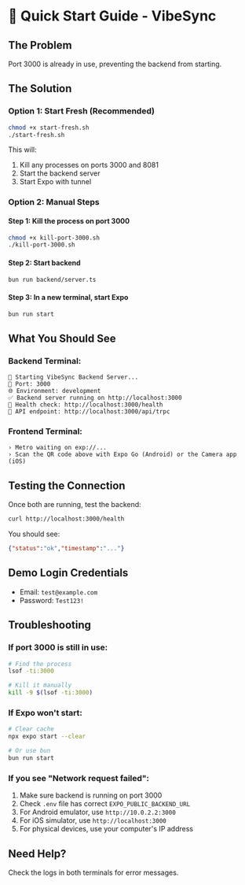 # 🚀 Quick Start Guide - VibeSync

## The Problem
Port 3000 is already in use, preventing the backend from starting.

## The Solution

### Option 1: Start Fresh (Recommended)
```bash
chmod +x start-fresh.sh
./start-fresh.sh
```

This will:
1. Kill any processes on ports 3000 and 8081
2. Start the backend server
3. Start Expo with tunnel

### Option 2: Manual Steps

#### Step 1: Kill the process on port 3000
```bash
chmod +x kill-port-3000.sh
./kill-port-3000.sh
```

#### Step 2: Start backend
```bash
bun run backend/server.ts
```

#### Step 3: In a new terminal, start Expo
```bash
bun run start
```

## What You Should See

### Backend Terminal:
```
🚀 Starting VibeSync Backend Server...
📍 Port: 3000
🌐 Environment: development
✅ Backend server running on http://localhost:3000
🏥 Health check: http://localhost:3000/health
🔌 API endpoint: http://localhost:3000/api/trpc
```

### Frontend Terminal:
```
› Metro waiting on exp://...
› Scan the QR code above with Expo Go (Android) or the Camera app (iOS)
```

## Testing the Connection

Once both are running, test the backend:
```bash
curl http://localhost:3000/health
```

You should see:
```json
{"status":"ok","timestamp":"..."}
```

## Demo Login Credentials
- Email: `test@example.com`
- Password: `Test123!`

## Troubleshooting

### If port 3000 is still in use:
```bash
# Find the process
lsof -ti:3000

# Kill it manually
kill -9 $(lsof -ti:3000)
```

### If Expo won't start:
```bash
# Clear cache
npx expo start --clear

# Or use bun
bun run start
```

### If you see "Network request failed":
1. Make sure backend is running on port 3000
2. Check `.env` file has correct `EXPO_PUBLIC_BACKEND_URL`
3. For Android emulator, use `http://10.0.2.2:3000`
4. For iOS simulator, use `http://localhost:3000`
5. For physical devices, use your computer's IP address

## Need Help?
Check the logs in both terminals for error messages.
